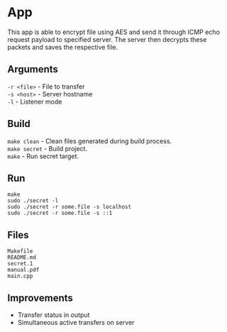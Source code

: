 # App
This app is able to encrypt file using AES and send it through ICMP echo request payload to specified server. The server then decrypts these packets and saves the respective file.

## Arguments
`-r <file>` - File to transfer\
`-s <host>` - Server hostname\
`-l` - Listener mode

## Build
`make clean` - Clean files generated during build process.\
`make secret` - Build project.\
`make` - Run secret target.

## Run
```
make
sudo ./secret -l
sudo ./secret -r some.file -s localhost
sudo ./secret -r some.file -s ::1
```

## Files
```
Makefile
README.md
secret.1
manual.pdf
main.cpp
```

## Improvements
- Transfer status in output
- Simultaneous active transfers on server